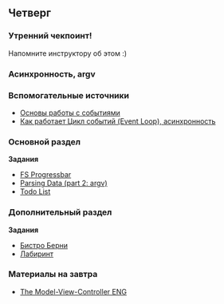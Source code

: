 ## Четверг

### Утренний чекпоинт!

Напомните инструктору об этом :)

### Асинхронность, argv

### Вспомогательные источники

- [Основы работы с событиями](https://learn.javascript.ru/events-and-timing-depth)
- [Как работает Цикл событий (Event Loop), асинхронность](https://habr.com/ru/company/ruvds/blog/340508/)


### Основной раздел

**Задания**
- [FS Progressbar](../../../..//fs-files-progressbar)
- [Parsing Data (part 2: argv)](../../../../core-js-parsing-data-argv)
- [Todo List](../../../../to-do-list-JS)


### Дополнительный раздел

**Задания**
- [Бистро Берни](../../../../algorithms-and-oo-checkpoint-challenge)
- [Лабиринт](../../../../labyrinth-challenge)


### Материалы на завтра 
- [The Model-View-Controller ENG](../../../../mvc)
